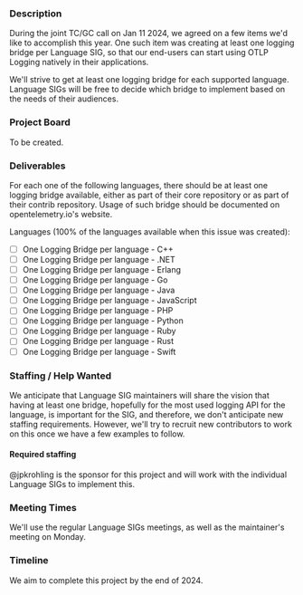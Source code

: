 ### Description

During the joint TC/GC call on Jan 11 2024, we agreed on a few items we'd like to accomplish this year. One such item was creating at least one logging bridge per Language SIG, so that our end-users can start using OTLP Logging natively in their applications.

We'll strive to get at least one logging bridge for each supported language. Language SIGs will be free to decide which bridge to implement based on the needs of their audiences.

### Project Board

To be created.

### Deliverables

For each one of the following languages, there should be at least one logging bridge available, either as part of their core repository or as part of their contrib repository. Usage of such bridge should be documented on opentelemetry.io's website.

Languages (100% of the languages available when this issue was created):

- [ ] One Logging Bridge per language - C++
- [ ] One Logging Bridge per language - .NET
- [ ] One Logging Bridge per language - Erlang
- [ ] One Logging Bridge per language - Go
- [ ] One Logging Bridge per language - Java
- [ ] One Logging Bridge per language - JavaScript
- [ ] One Logging Bridge per language - PHP
- [ ] One Logging Bridge per language - Python
- [ ] One Logging Bridge per language - Ruby
- [ ] One Logging Bridge per language - Rust
- [ ] One Logging Bridge per language - Swift

### Staffing / Help Wanted

We anticipate that Language SIG maintainers will share the vision that having at least one bridge, hopefully for the most used logging API for the language, is important for the SIG, and therefore, we don't anticipate new staffing requirements. However, we'll try to recruit new contributors to work on this once we have a few examples to follow.

#### Required staffing

@jpkrohling is the sponsor for this project and will work with the individual Language SIGs to implement this.

### Meeting Times

We'll use the regular Language SIGs meetings, as well as the maintainer's meeting on Monday.

### Timeline

We aim to complete this project by the end of 2024.